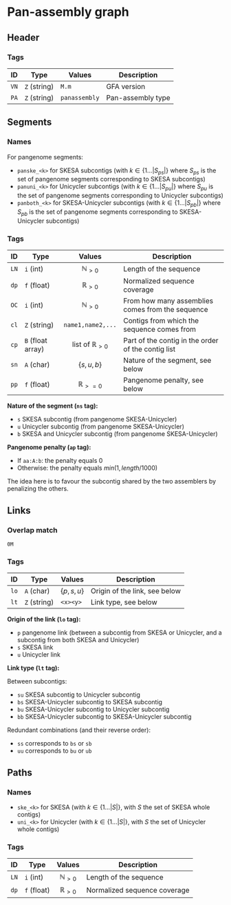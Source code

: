 # Pan-assembly graph

## Header

### Tags

| ID   | Type         | Values        | Description       |
| ---- | ------------ | ------------- | ----------------- |
| `VN` | `Z` (string) | `M.m`         | GFA version       |
| `PA` | `Z` (string) | `panassembly` | Pan-assembly type |

## Segments

### Names

For pangenome segments:

* `panske_<k>` for SKESA subcontigs (with $k \in \{1...|S_{ps}|\}$ where $S_{ps}$ is the set of pangenome segments corresponding to SKESA subcontigs)
* `panuni_<k>` for Unicycler subcontigs (with $k \in \{1...|S_{pu}|\}$ where $S_{pu}$ is the set of pangenome segments corresponding to Unicycler subcontigs)
* `panboth_<k>` for SKESA-Unicycler subcontigs (with $k \in \{1...|S_{pb}|\}$ where $S_{pb}$ is the set of pangenome segments corresponding to SKESA-Unicycler subcontigs)

### Tags

| ID   | Type              |          Values           | Description                                        |
| ---- | ----------------- | :-----------------------: | -------------------------------------------------- |
| `LN` | `i` (int)         |     $\mathbb{N}_{>0}$     | Length of the sequence                             |
| `dp` | `f` (float)       |     $\mathbb{R}_{>0}$     | Normalized sequence coverage                       |
| `OC` | `i` (int)         |     $\mathbb{N}_{>0}$     | From how many assemblies comes from the sequence   |
| `cl` | `Z` (string)      |     `name1,name2,...`     | Contigs from which the sequence comes from         |
| `cp` | `B` (float array) | list of $\mathbb{R}_{>0}$ | Part of the contig in the order of the contig list |
| `sn` | `A` (char)        |       $\{s, u, b\}$       | Nature of the segment, see below                   |
| `pp` | `f` (float)       |    $\mathbb{R}_{>=0}$     | Pangenome penalty, see below                       |

**Nature of the segment (`ns` tag):**

* `s` SKESA subcontig (from pangenome SKESA-Unicycler)
* `u` Unicycler subcontig (from pangenome SKESA-Unicycler)
* `b` SKESA and Unicycler subcontig (from pangenome SKESA-Unicycler)

**Pangenome penalty (`ap` tag):**

* If `aa:A:b`: the penalty equals $0$
* Otherwise: the penalty equals $min(1, length/1000)$

The idea here is to favour the subcontig shared by the two assemblers by penalizing the others.

## Links

### Overlap match

`0M`

### Tags

| ID   | Type         | Values        | Description                   |
| ---- | ------------ | ------------- | ----------------------------- |
| `lo` | `A` (char)   | $\{p, s, u\}$ | Origin of the link, see below |
| `lt` | `Z` (string) | `<x><y>`      | Link type, see below          |

**Origin of the link (`lo` tag):**

<!-- FIXME p lo value description is not correct, because of multiedges... see example of bb lt -->
* `p` pangenome link (between a subcontig from SKESA or Unicycler, and a subcontig from both SKESA and Unicycler)
* `s` SKESA link
* `u` Unicycler link

**Link type (`lt` tag):**

Between subcontigs:

* `su` SKESA subcontig to Unicycler subcontig
* `bs` SKESA-Unicycler subcontig to SKESA subcontig
* `bu` SKESA-Unicycler subcontig to Unicycler subcontig
* `bb` SKESA-Unicycler subcontig to SKESA-Unicycler subcontig

Redundant combinations (and their reverse order):

* `ss` corresponds to `bs` or `sb`
* `uu` corresponds to `bu` or `ub`

## Paths

### Names

* `ske_<k>` for SKESA (with $k \in \{1...|S|\}$, with $S$ the set of SKESA whole contigs)
* `uni_<k>` for Unicycler (with $k \in \{1...|S|\}$, with $S$ the set of Unicycler whole contigs)

### Tags

| ID   | Type        |      Values       | Description                  |
| ---- | ----------- | :---------------: | ---------------------------- |
| `LN` | `i` (int)   | $\mathbb{N}_{>0}$ | Length of the sequence       |
| `dp` | `f` (float) | $\mathbb{R}_{>0}$ | Normalized sequence coverage |

